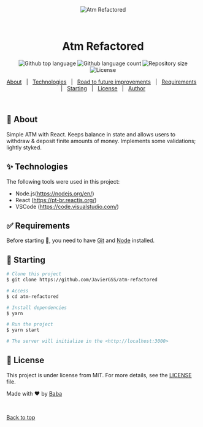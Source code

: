 <div align="center" id="top"> 
  <img src="./.github/app.gif" alt="Atm Refactored" />

  &#xa0;

  <!-- <a href="https://atmrefactored.netlify.app">Demo</a> -->
</div>

<h1 align="center">Atm Refactored</h1>

<p align="center">
  <img alt="Github top language" src="https://img.shields.io/github/languages/top/JavierGSS/atm-refactored?color=56BEB8">

  <img alt="Github language count" src="https://img.shields.io/github/languages/count/JavierGSS/atm-refactored?color=56BEB8">

  <img alt="Repository size" src="https://img.shields.io/github/repo-size/JavierGSS/atm-refactored?color=56BEB8">

  <img alt="License" src="https://img.shields.io/github/license/JavierGSS/atm-refactored?color=56BEB8">

  <!-- <img alt="Github issues" src="https://img.shields.io/github/issues/JavierGSS/atm-refactored?color=56BEB8" /> -->

  <!-- <img alt="Github forks" src="https://img.shields.io/github/forks/JavierGSS/atm-refactored?color=56BEB8" /> -->

  <!-- <img alt="Github stars" src="https://img.shields.io/github/stars/JavierGSS/atm-refactored?color=56BEB8" /> -->
</p>

<!-- Status -->

<!-- <h4 align="center"> 
	🚧  Atm Refactored 🚀 Under construction...  🚧
</h4> 

<hr> -->

<p align="center">
  <a href="#dart-about">About</a> &#xa0; | &#xa0; 
  <a href="#sparkles-features">Technologies</a> &#xa0; | &#xa0;
  <a href="#alien">Road to future improvements</a> &#xa0; | &#xa0;
  <a href="#white_check_mark-requirements">Requirements</a> &#xa0; | &#xa0;
  <a href="#checkered_flag-starting">Starting</a> &#xa0; | &#xa0;
  <a href="#memo-license">License</a> &#xa0; | &#xa0;
  <a href="https://github.com/JavierGSS" target="_blank">Author</a>
</p>

<br>

## :dart: About ##

Simple ATM with React. Keeps balance in state and allows users to withdraw & deposit finite amounts of money. Implements some validations; lightly styked.

## :sparkles: Technologies ##

The following tools were used in this project:

- Node.js(https://nodejs.org/en/)
- React (https://pt-br.reactjs.org/)
- VSCode (https://code.visualstudio.com/)


## :white_check_mark: Requirements ##

Before starting :checkered_flag:, you need to have [Git](https://git-scm.com) and [Node](https://nodejs.org/en/) installed.

## :checkered_flag: Starting ##

```bash
# Clone this project
$ git clone https://github.com/JavierGSS/atm-refactored

# Access
$ cd atm-refactored

# Install dependencies
$ yarn

# Run the project
$ yarn start

# The server will initialize in the <http://localhost:3000>
```

## :memo: License ##

This project is under license from MIT. For more details, see the [LICENSE](LICENSE) file.


Made with :heart: by <a href="https://github.com/JavierGSS" target="_blank">Baba</a>

&#xa0;

<a href="#top">Back to top</a>
